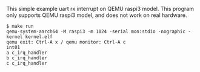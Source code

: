 
This simple example uart rx interrupt on QEMU raspi3 model. 
This program only supports QEMU raspi3 model, and does not work on real hardware.

```
$ make run
qemu-system-aarch64 -M raspi3 -m 1024 -serial mon:stdio -nographic -kernel kernel.elf
qemu exit: Ctrl-A x / qemu monitor: Ctrl-A c
int01
a c_irq_handler
b c_irq_handler
c c_irq_handler
```
